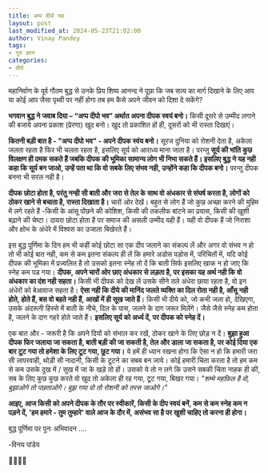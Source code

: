 ```yaml
---
title: अप्प दीपो भव
layout: post
last_modified_at: 2024-05-23T21:02:00
author: Vinay Pandey
tags:
- गुरु ज्ञान
categories:
- दीर्घ
---
```

महानिर्वाण के पूर्व गौतम बुद्ध से उनके प्रिय शिष्य आनन्द ने पूछा कि जब सत्य का मार्ग दिखाने के लिए आप या कोई आप जैसा पृथ्वी पर नहीं होगा तब हम कैसे अपने जीवन को दिशा दे सकेंगे?

**भगवान बुद्ध ने जवाब दिया – “अप्प दीपो भव” अर्थात अपना दीपक स्वयं बनो।** किसी दूसरे से उम्मीद लगाने की बजाये अपना प्रकाश (प्रेरणा) खुद बनो। खुद तो प्रकाशित हों ही, दूसरों को भी रास्ता दिखाएं। 

**कितनी बड़ी बात है - "अप्प दीपो भव" - अपने दीपक स्वंय बनो।**  सूरज दुनिया को रोशनी देता है, अकेला जलता रहता है फिर भी चलता रहता है, इसलिए सूर्य को आराध्य माना जाता है। परन्तु **सूर्य की भांति कुछ विलक्षण ही दमक सकते हैं जबकि दीपक की भूमिका सामान्य लोग भी निभा सकते हैं। इसलिए बुद्ध ने यह नही कहा कि सूर्य बन जाओ, उन्हें पता था कि वो सबके लिए संभव नही, उन्होंने कहा कि दीपक बनो।** परन्तु दीपक बनना भी सरल नही है। 

**दीपक छोटा होता है, परंतु नन्ही सी बाती और जरा से तेल के साथ वो अंधकार से संघर्ष करता है, लोगों को ठोकर खाने से बचाता है, रास्ता दिखाता है।**  चारों ओर देखें।  बहुत से लोग हैं जो कुछ अच्छा करने की मुहिम में लगे रहते हैं -किसी के आंसू पोंछने की कोशिश, किसी की तकलीफ बांटने का प्रयास, किसी की खुशी बढ़ाने की चेष्टा। दायरा छोटा होता है पर समाज की असली उम्मीद यही हैं। यही वो दीपक हैं जो निराशा और क्षोभ के अंधेरे में विश्वस का उजाला बिखेरते हैं। 

इस बुद्ध पूर्णिमा के दिन हम भी कहीं कोई छोटा सा एक दीप जलाने का संकल्प लें और अगर वो संभव न हो तो भी कोई बात नही, कम से कम इतना संकल्प ही लें कि हमारे अडोस पड़ोस में, परिचितों में, यदि कोई दीपक की भूमिका में प्रज्वलित है तो उसको इतना स्नेह तो दें कि बाती सिर्फ इसलिए खाक न हो जाए कि स्नेह कम पड गया। **दीपक, अपने चारों ओर छाए अंधकार से लड़ता है, पर इसका यह अर्थ नही कि वो अंधकार का दंश नही सहता।** किसी भी दीपक को देख लें उसके सीने तले अंधेरा छाया रहता है, वो इन अंधेरों को बेआवाज सहता है। **ऐसा नही कि दीये की मानिंद जलते व्यक्ति का दिल रोता नही है, आँसू नही होते, होते हैं, बस वो बहते नही हैं, आखों में ही सूख जाते हैं**। किसी भी दीये को, जो कभी जला हो, देखिएगा, उसके अंदरूनी हिस्से में बाती के नीचे, दिल के पास, जलने के दाग जरूर मिलेंगे। जैसे जैसे स्नेह कम होता है, जलने के दाग गहरे होते जाते हैं। **इसलिए सूर्य को अर्ध्य दें, पर दीपक को स्नेह दें।** 

एक बात और - जरूरी है कि अपने दियों को संभाल कर रखें, ठोकर खाने के लिए छोड़ न दें। **बुझा हुआ दीपक फिर जलाया जा सकता है, बाती बड़ी की जा सकती है, तेल और डाला जा सकता है, पर कोई दिया एक बार टूट गया तो हमेशा के लिए टूट गया, छूट गया।** ये हमें ही ध्यान रखना होगा कि ऐसा न हो कि हमारी जरा सी लापरवाही, थोड़ी सी नादानी, किसी के टूटने का सबब बन जाये। कोई हमारी चिंता करता है तो हम कम से कम उसके दुख में / सुख में जा के खड़े तो हों। उसको ये तो न लगे कि उसने सबकी चिंता नाहक ही की, सब के लिए कुछ कुछ करते वो खुद तो अकेला ही रह गया, टूट गया, बिखर गया। 
*"शम्मे महफ़िल है वो, बुझाओगे तो पछताओगे।*
*बुझ गया वो तो रोशनी को तरस जाओगे।"*

**आइए, आज किसी को अपने दीपक के तौर पर स्वीकारें, किसी के दीप स्वयं बनें, कम से कम स्नेह कम न पड़ने दें, 'हम हमारे - तुम तुम्हारे' वाले आज के दौर में, असंभव सा है पर खुशी चाहिए तो करना ही होगा।**

बुद्ध पूर्णिमा पर  पुनः अभिवादन ....

-विनय पांडेय

🙏🌷🌷🙏


